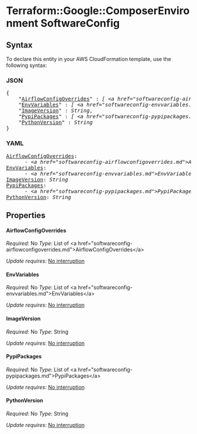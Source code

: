 # Terraform::Google::ComposerEnvironment SoftwareConfig

## Syntax

To declare this entity in your AWS CloudFormation template, use the following syntax:

### JSON

<pre>
{
    "<a href="#airflowconfigoverrides" title="AirflowConfigOverrides">AirflowConfigOverrides</a>" : <i>[ &lt;a href=&#34;softwareconfig-airflowconfigoverrides.md&#34;&gt;AirflowConfigOverrides&lt;/a&gt;, ... ]</i>,
    "<a href="#envvariables" title="EnvVariables">EnvVariables</a>" : <i>[ &lt;a href=&#34;softwareconfig-envvariables.md&#34;&gt;EnvVariables&lt;/a&gt;, ... ]</i>,
    "<a href="#imageversion" title="ImageVersion">ImageVersion</a>" : <i>String</i>,
    "<a href="#pypipackages" title="PypiPackages">PypiPackages</a>" : <i>[ &lt;a href=&#34;softwareconfig-pypipackages.md&#34;&gt;PypiPackages&lt;/a&gt;, ... ]</i>,
    "<a href="#pythonversion" title="PythonVersion">PythonVersion</a>" : <i>String</i>
}
</pre>

### YAML

<pre>
<a href="#airflowconfigoverrides" title="AirflowConfigOverrides">AirflowConfigOverrides</a>: <i>
      - &lt;a href=&#34;softwareconfig-airflowconfigoverrides.md&#34;&gt;AirflowConfigOverrides&lt;/a&gt;</i>
<a href="#envvariables" title="EnvVariables">EnvVariables</a>: <i>
      - &lt;a href=&#34;softwareconfig-envvariables.md&#34;&gt;EnvVariables&lt;/a&gt;</i>
<a href="#imageversion" title="ImageVersion">ImageVersion</a>: <i>String</i>
<a href="#pypipackages" title="PypiPackages">PypiPackages</a>: <i>
      - &lt;a href=&#34;softwareconfig-pypipackages.md&#34;&gt;PypiPackages&lt;/a&gt;</i>
<a href="#pythonversion" title="PythonVersion">PythonVersion</a>: <i>String</i>
</pre>

## Properties

#### AirflowConfigOverrides

_Required_: No
_Type_: List of &lt;a href=&#34;softwareconfig-airflowconfigoverrides.md&#34;&gt;AirflowConfigOverrides&lt;/a&gt;

_Update requires_: [No interruption](https://docs.aws.amazon.com/AWSCloudFormation/latest/UserGuide/using-cfn-updating-stacks-update-behaviors.html#update-no-interrupt)

#### EnvVariables

_Required_: No
_Type_: List of &lt;a href=&#34;softwareconfig-envvariables.md&#34;&gt;EnvVariables&lt;/a&gt;

_Update requires_: [No interruption](https://docs.aws.amazon.com/AWSCloudFormation/latest/UserGuide/using-cfn-updating-stacks-update-behaviors.html#update-no-interrupt)

#### ImageVersion

_Required_: No
_Type_: String

_Update requires_: [No interruption](https://docs.aws.amazon.com/AWSCloudFormation/latest/UserGuide/using-cfn-updating-stacks-update-behaviors.html#update-no-interrupt)

#### PypiPackages

_Required_: No
_Type_: List of &lt;a href=&#34;softwareconfig-pypipackages.md&#34;&gt;PypiPackages&lt;/a&gt;

_Update requires_: [No interruption](https://docs.aws.amazon.com/AWSCloudFormation/latest/UserGuide/using-cfn-updating-stacks-update-behaviors.html#update-no-interrupt)

#### PythonVersion

_Required_: No
_Type_: String

_Update requires_: [No interruption](https://docs.aws.amazon.com/AWSCloudFormation/latest/UserGuide/using-cfn-updating-stacks-update-behaviors.html#update-no-interrupt)


